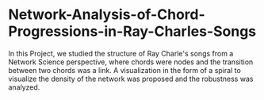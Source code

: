 # Network-Analysis-of-Chord-Progressions-in-Ray-Charles-Songs
In this Project, we studied the structure of Ray Charle's songs from a Network Science perspective, where chords were nodes and the transition between two chords was a link. A visualization in the form of a spiral to visualize the density of the network was proposed and the robustness was analyzed.

